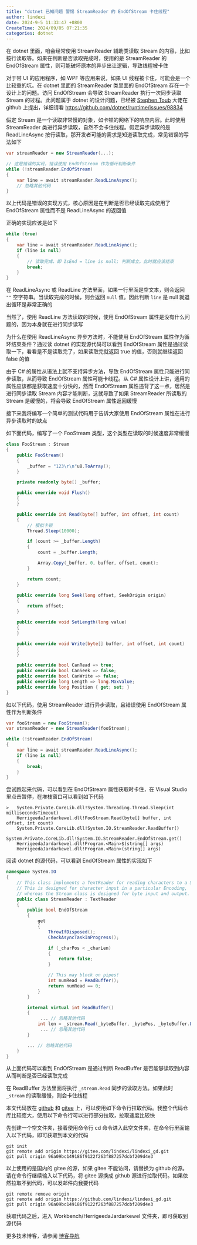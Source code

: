 ```yaml
---
title: "dotnet 已知问题 警惕 StreamReader 的 EndOfStream 卡住线程"
author: lindexi
date: 2024-9-5 11:33:47 +0800
CreateTime: 2024/09/05 07:21:35
categories: dotnet
---
```


在 dotnet 里面，咱会经常使用 StreamReader 辅助类读取 Stream 的内容，比如按行读取等。如果在判断是否读取完成时，使用的是 StreamReader 的 EndOfStream 属性，则可能破坏原本的异步出让逻辑，导致线程被卡住

<!--more-->


<!-- CreateTime:2024/09/05 07:21:35 -->

<!-- 发布 -->
<!-- 博客 -->

对于带 UI 的应用程序，如 WPF 等应用来说，如果 UI 线程被卡住，可能会是一个比较重的坑。在 dotnet 里面的 StreamReader 类里面的 EndOfStream 存在一个设计上的问题。访问 EndOfStream 会导致 StreamReader 执行一次同步读取 Stream 的过程。此问题属于 dotnet 的设计问题，已经被 [Stephen Toub](https://github.com/stephentoub) 大佬在 github 上提出，详细请看 <https://github.com/dotnet/runtime/issues/98834>

假定 Stream 是一个读取非常慢的对象，如卡顿的网络下的响应内容。此时使用 StreamReader 类进行异步读取，自然不会卡住线程。假定异步读取的是 ReadLineAsync 按行读取，那开发者可能的需求是知道读取完成，常见错误的写法如下

```csharp
var streamReader = new StreamReader(...);

// 这是错误的实现，错误使用 EndOfStream 作为循环判断条件
while (!streamReader.EndOfStream)
{
    var line = await streamReader.ReadLineAsync();
    // 忽略其他代码
}
```

以上代码是错误的实现方式，核心原因是在判断是否已经读取完成使用了 EndOfStream 属性而不是 ReadLineAsync 的返回值

正确的实现应该是如下

```csharp
while (true)
{
    var line = await streamReader.ReadLineAsync();
    if (line is null)
    {
        // 读取完成，即 IsEnd = line is null; 判断成立。此时就应该结束
        break;
    }
}
```

在 ReadLineAsync 或 ReadLine 方法里面，如果一行里面是空文本，则会返回 `""` 空字符串。当读取完成的时候，则会返回 `null` 值。因此判断 `line` 是 null 就退出循环是非常正确的

<!-- - 警惕 StreamReader.EndOfStream 卡主线程，原因是如果还没完成，会执行一次同步读 ReadBuffer 导致卡顿。正确做法是 ReadLineAsync 判断 null 的值 -->

当然了，使用 ReadLine 方法读取的时候，使用 EndOfStream 属性是没有什么问题的，因为本身就在进行同步读写

为什么在使用 ReadLineAsync 异步方法时，不能使用 EndOfStream 属性作为循环结束条件？通过读 dotnet 的实现源代码可以看到 EndOfStream 属性是通过读取一下，看看是不是读取完了，如果读取完就返回 true 的值，否则就继续返回 false 的值

由于 C# 的属性从语法上就不支持异步方法，导致 EndOfStream 属性只能进行同步读取，从而导致 EndOfStream 属性可能卡线程。从 C# 属性设计上讲，通用的属性应该都是获取速度十分快的，然而 EndOfStream 属性违背了这一点，居然是进行同步读取 Stream 内容才能判断，这就导致了如果 StreamReader 所读取的 Stream 是缓慢的，将会导致 EndOfStream 属性返回缓慢

接下来我将编写一个简单的测试代码用于告诉大家使用 EndOfStream 属性在进行异步读取时的缺点

如下面代码，编写了一个 FooStream 类型，这个类型在读取的时候速度非常缓慢

```csharp
class FooStream : Stream
{
    public FooStream()
    {
        _buffer = "123\r\n"u8.ToArray();
    }

    private readonly byte[] _buffer;

    public override void Flush()
    {
    }

    public override int Read(byte[] buffer, int offset, int count)
    {
        // 模拟卡顿
        Thread.Sleep(10000);

        if (count >= _buffer.Length)
        {
            count = _buffer.Length;

            Array.Copy(_buffer, 0, buffer, offset, count);
        }

        return count;
    }

    public override long Seek(long offset, SeekOrigin origin)
    {
        return offset;
    }

    public override void SetLength(long value)
    {
    }

    public override void Write(byte[] buffer, int offset, int count)
    {
    }

    public override bool CanRead => true;
    public override bool CanSeek => false;
    public override bool CanWrite => false;
    public override long Length => long.MaxValue;
    public override long Position { get; set; }
}
```

如以下代码，使用 StreamReader 进行异步读取，且错误使用 EndOfStream 属性作为判断条件

```csharp
var fooStream = new FooStream();
var streamReader = new StreamReader(fooStream);

while (!streamReader.EndOfStream)
{
    var line = await streamReader.ReadLineAsync();
    if (line is null)
    {
        break;
    }
}
```

尝试跑起来代码，可以看到在 EndOfStream 属性获取时卡住，在 Visual Studio 里点击暂停，在堆栈窗口可以看到如下代码

```
> 	System.Private.CoreLib.dll!System.Threading.Thread.Sleep(int millisecondsTimeout)
	HerrigeedaJardarkewel.dll!FooStream.Read(byte[] buffer, int offset, int count)
 	System.Private.CoreLib.dll!System.IO.StreamReader.ReadBuffer()
 	System.Private.CoreLib.dll!System.IO.StreamReader.EndOfStream.get()
 	HerrigeedaJardarkewel.dll!Program.<Main>$(string[] args)
 	HerrigeedaJardarkewel.dll!Program.<Main>(string[] args)
```

阅读 dotnet 的源代码，可以看到 EndOfStream 属性的实现如下

```csharp
namespace System.IO
{
    // This class implements a TextReader for reading characters to a Stream.
    // This is designed for character input in a particular Encoding,
    // whereas the Stream class is designed for byte input and output.
    public class StreamReader : TextReader
    {
        public bool EndOfStream
        {
            get
            {
                ThrowIfDisposed();
                CheckAsyncTaskInProgress();

                if (_charPos < _charLen)
                {
                    return false;
                }

                // This may block on pipes!
                int numRead = ReadBuffer();
                return numRead == 0;
            }
        }

        internal virtual int ReadBuffer()
        {
        	 ... // 忽略其他代码
            int len = _stream.Read(_byteBuffer, _bytePos, _byteBuffer.Length - _bytePos);
             ... // 忽略其他代码
        }

        ... // 忽略其他代码
    }
}
```

从上面代码可以看到 EndOfStream 是通过判断 ReadBuffer 是否能够读取到内容从而判断是否已经读取完成

在 ReadBuffer 方法里面将执行 `_stream.Read` 同步的读取方法。如果此时 `_stream` 的读取缓慢，则会卡住线程

本文代码放在 [github](https://github.com/lindexi/lindexi_gd/tree/96a09bc149186f9122f263f887257dcbf209d4e3/Workbench/HerrigeedaJardarkewel) 和 [gitee](https://gitee.com/lindexi/lindexi_gd/tree/96a09bc149186f9122f263f887257dcbf209d4e3/Workbench/HerrigeedaJardarkewel) 上，可以使用如下命令行拉取代码。我整个代码仓库比较庞大，使用以下命令行可以进行部分拉取，拉取速度比较快

先创建一个空文件夹，接着使用命令行 cd 命令进入此空文件夹，在命令行里面输入以下代码，即可获取到本文的代码

```
git init
git remote add origin https://gitee.com/lindexi/lindexi_gd.git
git pull origin 96a09bc149186f9122f263f887257dcbf209d4e3
```

以上使用的是国内的 gitee 的源，如果 gitee 不能访问，请替换为 github 的源。请在命令行继续输入以下代码，将 gitee 源换成 github 源进行拉取代码。如果依然拉取不到代码，可以发邮件向我要代码

```
git remote remove origin
git remote add origin https://github.com/lindexi/lindexi_gd.git
git pull origin 96a09bc149186f9122f263f887257dcbf209d4e3
```

获取代码之后，进入 Workbench/HerrigeedaJardarkewel 文件夹，即可获取到源代码

更多技术博客，请参阅 [博客导航](https://blog.lindexi.com/post/%E5%8D%9A%E5%AE%A2%E5%AF%BC%E8%88%AA.html )
